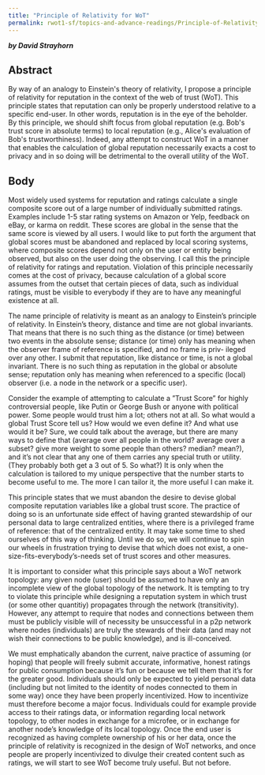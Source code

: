 ```yaml
---
title: "Principle of Relativity for WoT"
permalink: rwot1-sf/topics-and-advance-readings/Principle-of-Relativity-for-WoT/
--- 
```


**_by David Strayhorn_**

## Abstract

By way of an analogy to Einstein's theory of relativity, I propose a principle of relativity for reputation in the context of the web of trust (WoT). This principle states that reputation can only be properly understood relative to a specific end-user. In other words, reputation is in the eye of the beholder. By this principle, we should shift focus from global reputation (e.g. Bob's trust score in absolute terms) to local reputation (e.g., Alice's evaluation of Bob's trustworthiness). Indeed, any attempt to construct WoT in a manner that enables the calculation of global reputation necessarily exacts a cost to privacy and in so doing will be detrimental to the overall utility of the WoT.

## Body

Most widely used systems for reputation and ratings calculate a single composite score out of a large number of individually submitted ratings. Examples include 1-5 star rating systems on Amazon or Yelp, feedback on eBay, or karma on reddit. These scores are global in the sense that the same score is viewed by all users. I would like to put forth the argument that global scores must be abandoned and replaced by local scoring systems, where composite scores depend not only on the user or entity being observed, but also on the user doing the observing. I call this the principle of relativity for ratings and reputation. Violation of this principle necessarily comes at the cost of privacy, because calculation of a global score assumes from the outset that certain pieces of data, such as individual ratings, must be visible to everybody if they are to have any meaningful existence at all.

The name principle of relativity is meant as an analogy to Einstein’s principle of relativity. In Einstein’s theory, distance and time are not global invariants. That means that there is no such thing as the distance (or time) between two events in the absolute sense; distance (or time) only has meaning when the observer frame of reference is specified, and no frame is priv- ileged over any other. I submit that reputation, like distance or time, is not a global invariant. There is no such thing as reputation in the global or absolute sense; reputation only has meaning when referenced to a specific (local) observer (i.e. a node in the network or a specific user).

Consider the example of attempting to calculate a ”Trust Score” for highly controversial people, like Putin or George Bush or anyone with political power. Some people would trust him a lot; others not at all. So what would a global Trust Score tell us? How would we even define it? And what use would it be? Sure, we could talk about the average, but there are many ways to define that (average over all people in the world? average over a subset? give more weight to some people than others? median? mean?), and it’s not clear that any one of them carries any special truth or utility. (They probably both get a 3 out of 5. So what?) It is only when the calculation is tailored to my unique perspective that the number starts to become useful to me. The more I can tailor it, the more useful I can make it.

This principle states that we must abandon the desire to devise global composite reputation variables like a global trust score. The practice of doing so is an unfortunate side effect of having granted stewardship of our personal data to large centralized entities, where there is a privileged frame of reference: that of the centralized entity. It may take some time to shed ourselves of this way of thinking. Until we do so, we will continue to spin our wheels in frustration trying to devise that which does not exist, a one-size-fits-everybody’s-needs set of trust scores and other measures.

It is important to consider what this principle says about a WoT network topology: any given node (user) should be assumed to have only an incomplete view of the global topology of the network. It is tempting to try to violate this principle while designing a reputation system in which trust (or some other quantitiy) propagates through the network (transitivity). However, any attempt to require that nodes and connections between them must be publicly visible will of necessity be unsuccessful in a p2p network where nodes (individuals) are truly the stewards of their data (and may not wish their connections to be public knowledge), and is ill-conceived.

We must emphatically abandon the current, naive practice of assuming (or hoping) that people will freely submit accurate, informative, honest ratings for public consumption because it’s fun or because we tell them that it’s for the greater good. Individuals should only be expected to yield personal data (including but not limited to the identity of nodes connected to them in some way) once they have been properly incentivized. How to incentivize must therefore become a major focus. Individuals could for example provide access to their ratings data, or information regarding local network topology, to other nodes in exchange for a microfee, or in exchange for another node’s knowledge of its local topology. Once the end user is recognized as having complete ownership of his or her data, once the principle of relativity is recognized in the design of WoT networks, and once people are properly incentivized to divulge their created content such as ratings, we will start to see WoT become truly useful. But not before.
